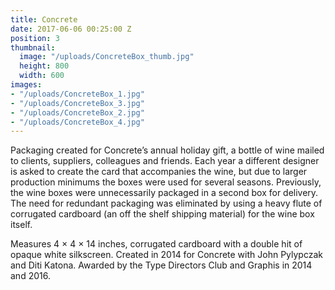 ```yaml
---
title: Concrete
date: 2017-06-06 00:25:00 Z
position: 3
thumbnail:
  image: "/uploads/ConcreteBox_thumb.jpg"
  height: 800
  width: 600
images:
- "/uploads/ConcreteBox_1.jpg"
- "/uploads/ConcreteBox_3.jpg"
- "/uploads/ConcreteBox_2.jpg"
- "/uploads/ConcreteBox_4.jpg"
---
```


Packaging created for Concrete’s annual holiday gift, a bottle of wine mailed to clients, suppliers, colleagues and friends. Each year a different designer is asked to create the card that accompanies the wine, but due to larger production minimums the boxes were used for several seasons. Previously, the wine boxes were unnecessarily packaged in a second box for delivery. The need for redundant packaging was eliminated by using a heavy flute of corrugated cardboard (an off the shelf shipping material) for the wine box itself.

Measures 4 × 4 × 14 inches, corrugated cardboard with a double hit of opaque white silkscreen. Created in 2014 for Concrete with John Pylypczak and Diti Katona. Awarded by the Type Directors Club and Graphis in 2014 and 2016.